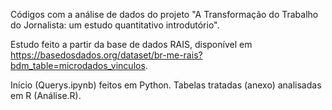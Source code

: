 Códigos com a análise de dados do projeto "A Transformação do Trabalho do Jornalista: um estudo quantitativo introdutório".

Estudo feito a partir da base de dados RAIS, disponível em https://basedosdados.org/dataset/br-me-rais?bdm_table=microdados_vinculos.

Início (Querys.ipynb) feitos em Python. Tabelas tratadas (anexo) analisadas em R (Análise.R).
